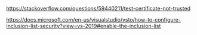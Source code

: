 
https://stackoverflow.com/questions/59440211/test-certificate-not-trusted

https://docs.microsoft.com/en-us/visualstudio/vsto/how-to-configure-inclusion-list-security?view=vs-2019#enable-the-inclusion-list
